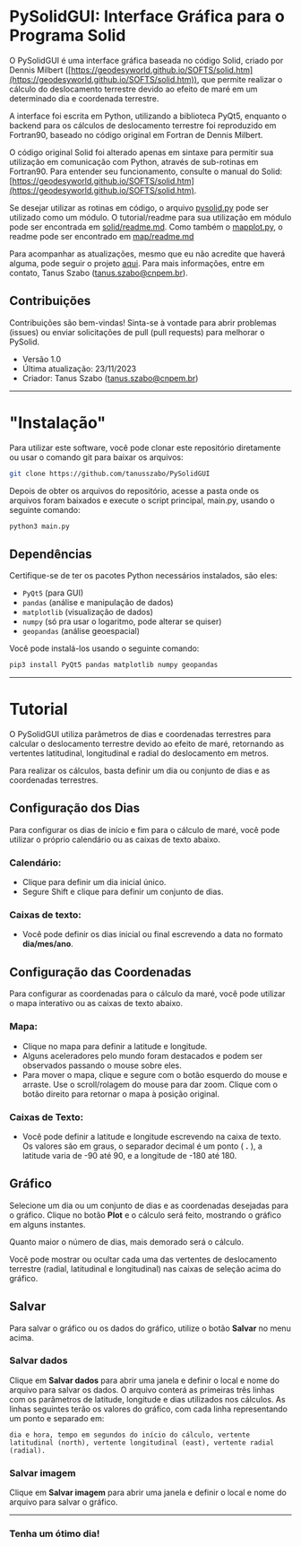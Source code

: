 # PySolidGUI: Interface Gráfica para o Programa Solid

O PySolidGUI é uma interface gráfica baseada no código Solid, criado por Dennis Milbert ([https://geodesyworld.github.io/SOFTS/solid.htm](https://geodesyworld.github.io/SOFTS/solid.htm)), que permite realizar o cálculo do deslocamento terrestre devido ao efeito de maré em um determinado dia e coordenada terrestre.

A interface foi escrita em Python, utilizando a biblioteca PyQt5, enquanto o backend para os cálculos de deslocamento terrestre foi reproduzido em Fortran90, baseado no código original em Fortran de Dennis Milbert.  

O código original Solid foi alterado apenas em sintaxe para permitir sua utilização em comunicação com Python, através de sub-rotinas em Fortran90. Para entender seu funcionamento, consulte o manual do Solid: [https://geodesyworld.github.io/SOFTS/solid.htm](https://geodesyworld.github.io/SOFTS/solid.htm).

Se desejar utilizar as rotinas em código, o arquivo [pysolid.py](solid/pysolid.py) pode ser utilizado como um módulo. O tutorial/readme para sua utilização em módulo pode ser encontrada em [solid/readme.md](solid/readme.md). Como também o [mapplot.py](map/mapplot.py), o readme pode ser encontrado em [map/readme.md](map/readme.md)

Para acompanhar as atualizações, mesmo que eu não acredite que haverá alguma, pode seguir o projeto [aqui](https://github.com/tanusszabo/PySolidGUI). Para mais informações, entre em contato, Tanus Szabo (tanus.szabo@cnpem.br).

## Contribuições
Contribuições são bem-vindas! Sinta-se à vontade para abrir problemas (issues) ou enviar solicitações de pull (pull requests) para melhorar o PySolid.

- Versão 1.0
- Última atualização: 23/11/2023
- Criador: Tanus Szabo (tanus.szabo@cnpem.br)

---
# "Instalação"

Para utilizar este software, você pode clonar este repositório diretamente ou usar o comando git para baixar os arquivos:
``` bash
git clone https://github.com/tanusszabo/PySolidGUI
```
Depois de obter os arquivos do repositório, acesse a pasta onde os arquivos foram baixados e execute o script principal, main.py, usando o seguinte comando:
```bash
python3 main.py
```

## Dependências

Certifique-se de ter os pacotes Python necessários instalados, são eles:
- ```PyQt5``` (para GUI)
- ```pandas``` (análise e manipulação de dados)
- ```matplotlib``` (visualização de dados)
- ```numpy``` (só pra usar o logaritmo, pode alterar se quiser)
- ```geopandas``` (análise geoespacial)

 Você pode instalá-los usando o seguinte comando:

```bash
pip3 install PyQt5 pandas matplotlib numpy geopandas
```

---
# Tutorial
O PySolidGUI utiliza parâmetros de dias e coordenadas terrestres para calcular o deslocamento terrestre devido ao efeito de maré, retornando as vertentes latitudinal, longitudinal e radial do deslocamento em metros.

Para realizar os cálculos, basta definir um dia ou conjunto de dias e as coordenadas terrestres.

## Configuração dos Dias

Para configurar os dias de início e fim para o cálculo de maré, você pode utilizar o próprio calendário ou as caixas de texto abaixo.

### Calendário:

- Clique para definir um dia inicial único.
- Segure Shift e clique para definir um conjunto de dias.

### Caixas de texto:

- Você pode definir os dias inicial ou final escrevendo a data no formato **dia/mes/ano**.

## Configuração das Coordenadas

Para configurar as coordenadas para o cálculo da maré, você pode utilizar o mapa interativo ou as caixas de texto abaixo.

### Mapa:

- Clique no mapa para definir a latitude e longitude.
- Alguns aceleradores pelo mundo foram destacados e podem ser observados passando o mouse sobre eles.
- Para mover o mapa, clique e segure com o botão esquerdo do mouse e arraste. Use o scroll/rolagem do mouse para dar zoom. Clique com o botão direito para retornar o mapa à posição original.

### Caixas de Texto:

- Você pode definir a latitude e longitude escrevendo na caixa de texto. Os valores são em graus, o separador decimal é um ponto ( **.** ), a latitude varia de -90 até 90, e a longitude de -180 até 180.

## Gráfico

Selecione um dia ou um conjunto de dias e as coordenadas desejadas para o gráfico. Clique no botão **Plot** e o cálculo será feito, mostrando o gráfico em alguns instantes.

Quanto maior o número de dias, mais demorado será o cálculo.

Você pode mostrar ou ocultar cada uma das vertentes de deslocamento terrestre (radial, latitudinal e longitudinal) nas caixas de seleção acima do gráfico.

## Salvar

Para salvar o gráfico ou os dados do gráfico, utilize o botão **Salvar** no menu acima.

### Salvar dados

Clique em **Salvar dados** para abrir uma janela e definir o local e nome do arquivo para salvar os dados. O arquivo conterá as primeiras três linhas com os parâmetros de latitude, longitude e dias utilizados nos cálculos. As linhas seguintes terão os valores do gráfico, com cada linha representando um ponto e separado em:

    dia e hora, tempo em segundos do início do cálculo, vertente latitudinal (north), vertente longitudinal (east), vertente radial (radial).

### Salvar imagem

Clique em **Salvar imagem** para abrir uma janela e definir o local e nome do arquivo para salvar o gráfico.

---

### Tenha um ótimo dia!
